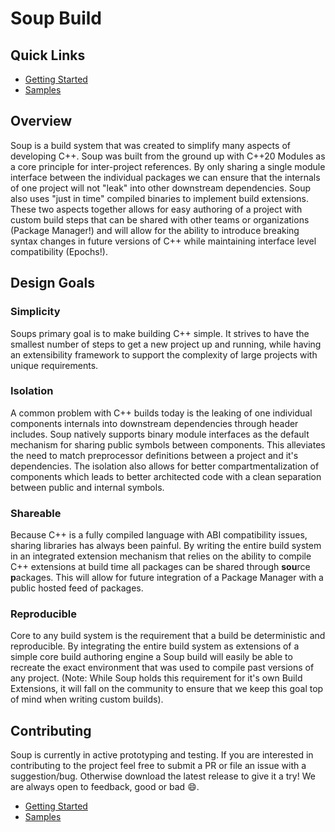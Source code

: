 # Soup Build

## Quick Links
* [Getting Started](./Docs/GettingStarted.md)
* [Samples](./Docs/Samples.md)

## Overview
Soup is a build system that was created to simplify many aspects of developing C++. Soup was built from the ground up with C++20 Modules as a core principle for inter-project references. By only sharing a single module interface between the individual packages we can ensure that the internals of one project will not "leak" into other downstream dependencies. Soup also uses "just in time" compiled binaries to implement build extensions. These two aspects together allows for easy authoring of a project with custom build steps that can be shared with other teams or organizations (Package Manager!) and will allow for the ability to introduce breaking syntax changes in future versions of C++ while maintaining interface level compatibility (Epochs!).

## Design Goals

### Simplicity
Soups primary goal is to make building C++ simple. It strives to have the smallest number of steps to get a new project up and running, while having an extensibility framework to support the complexity of large projects with unique requirements.

### Isolation
A common problem with C++ builds today is the leaking of one individual components internals into downstream dependencies through header includes. Soup natively supports binary module interfaces as the default mechanism for sharing public symbols between components. This alleviates the need to match preprocessor definitions between a project and it's dependencies. The isolation also allows for better compartmentalization of components which leads to better architected code with a clean separation between public and internal symbols.

### Shareable
Because C++ is a fully compiled language with ABI compatibility issues, sharing libraries has always been painful. By writing the entire build system in an integrated extension mechanism that relies on the ability to compile C++ extensions at build time all packages can be shared through **sou**rce **p**ackages. This will allow for future integration of a Package Manager with a public hosted feed of packages.

### Reproducible
Core to any build system is the requirement that a build be deterministic and reproducible. By integrating the entire build system as extensions of a simple core build authoring engine a Soup build will easily be able to recreate the exact environment that was used to compile past versions of any project. (Note: While Soup holds this requirement for it's own Build Extensions, it will fall on the community to ensure that we keep this goal top of mind when writing custom builds).

## Contributing
Soup is currently in active prototyping and testing. If you are interested in contributing to the project feel free to submit a PR or file an issue with a suggestion/bug. Otherwise download the latest release to give it a try! We are always open to feedback, good or bad :smile:.
* [Getting Started](./Docs/GettingStarted.md)
* [Samples](./Docs/Samples.md)
